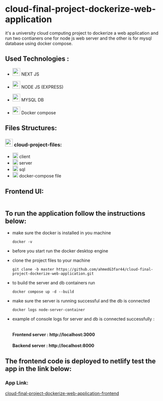 # cloud-final-project-dockerize-web-application
<p>it's a university cloud computing project to dockerize a web application and run two contianers one for node js web server and the other is for mysql database using docker compose.</p>

## Used Technologies :

- <img src="https://cdn.worldvectorlogo.com/logos/next-js.svg" width="25" height="25"/>   NEXT JS
  
- <img src="https://static-00.iconduck.com/assets.00/node-js-icon-1817x2048-g8tzf91e.png" width="25" height="25"/>   NODE JS (EXPRESS)

- <img src="https://cdn.worldvectorlogo.com/logos/mysql-4.svg" width="25" height="25"/>    MYSQL DB
 
- <img src="https://cdn.worldvectorlogo.com/logos/docker-4.svg" width="25" height="25"/>        Docker compose

  

## Files Structures:
### <img src="https://www.iconpacks.net/icons/4/free-icon-blue-open-folder-11570.png" width="25" height="25"/>  cloud-project-files:
  
  - <img src="https://www.iconpacks.net/icons/4/free-icon-blue-open-folder-11570.png" width="18" height="18"/>  client 
  - <img src="https://www.iconpacks.net/icons/4/free-icon-blue-open-folder-11570.png" width="18" height="18"/>  server 
  - <img src="https://www.iconpacks.net/icons/4/free-icon-blue-open-folder-11570.png" width="18" height="18"/>  sql 
  - <img src="https://cdn.worldvectorlogo.com/logos/docker-4.svg" width="18" height="18"/>  docker-compose file 
    
## Frontend UI:

<img src="https://github.com/ahmedG3far44/cloud-final-project-dockerize-web-application/assets/96004565/4f6ca355-c24d-464e-9318-c2a062fe2c70" alt="" />

## To run the application follow the instructions below:

- make sure the docker is installed in you machine
  ```
  docker -v
  ```
- before you start run the docker desktop engine

- clone the project files to your machine

  ```
  git clone -b master https://github.com/ahmedG3far44/cloud-final-project-dockerize-web-application.git
  ```

- to build the server and db containers run

  ```
  docker compose up -d --build
  ```

- make sure the server is running successful and the db is connected

  ```
  docker logs node-server-container
  ```
- example of console logs for server and db is connected successfully :
  
    <img src="https://github.com/ahmedG3far44/cloud-final-project-dockerize-web-application/assets/96004565/b0a1e0fa-9980-4c1f-a3a4-ce0c8e7aaf22" alt="" />

  #### Frontend server : http://localhost:3000
  #### Backend server : http://localhost:8000

## The frontend code is deployed to netlify test the app in the link below:
### App Link:
  [cloud-final-project-dockerize-web-application-frontend](https://662fbdfa93c41f3750af1e46--docker-cloud-app.netlify.app/)
